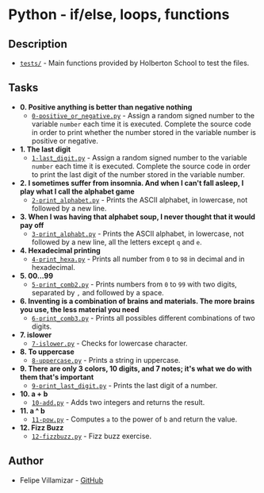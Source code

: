 # Python - if/else, loops, functions

## Description

* [`tests/`](./tests) - Main functions provided by Holberton School to test the files.

## Tasks

* **0. Positive anything is better than negative nothing**
  * [`0-positive_or_negative.py`](./0-positive_or_negative.py) - Assign a random signed number to the variable `number` each time it is executed. Complete the source code in order to print whether the number stored in the variable number is positive or negative.
* **1. The last digit**
  * [`1-last_digit.py`](./1-last_digit.py) - Assign a random signed number to the variable `number` each time it is executed. Complete the source code in order to print the last digit of the number stored in the variable number.
* **2. I sometimes suffer from insomnia. And when I can't fall asleep, I play what I call the alphabet game**
  * [`2-print_alphabet.py`](./2-print_alphabet.py) - Prints the ASCII alphabet, in lowercase, not followed by a new line.
* **3. When I was having that alphabet soup, I never thought that it would pay off**
  * [`3-print_alphabt.py`](./3-print_alphabt.py) - Prints the ASCII alphabet, in lowercase, not followed by a new line, all the letters except `q` and `e`.
* **4. Hexadecimal printing**
  * [`4-print_hexa.py`](./4-print_hexa.py) - Prints all number from `0` to `98` in decimal and in hexadecimal.
* **5. 00...99**
  * [`5-print_comb2.py`](./5-print_comb2.py) - Prints numbers from `0` to `99` with two digits, separated by `,` and followed by a space.
* **6. Inventing is a combination of brains and materials. The more brains you use, the less material you need**
  * [`6-print_comb3.py`](./6-print_comb3.py) - Prints all possibles different combinations of two digits.
* **7. islower**
  * [`7-islower.py`](./7-islower.py) - Checks for lowercase character.
* **8. To uppercase**
  * [`8-uppercase.py`](./8-uppercase.py) - Prints a string in uppercase.
* **9. There are only 3 colors, 10 digits, and 7 notes; it's what we do with them that's important**
  * [`9-print_last_digit.py`](./9-print_last_digit.py) - Prints the last digit of a number.
* **10. a + b**
  * [`10-add.py`](./10-add.py) - Adds two integers and returns the result.
* **11. a ^ b**
  * [`11-pow.py`](./11-pow.py) - Computes `a` to the power of `b` and return the value.
* **12. Fizz Buzz**
  * [`12-fizzbuzz.py`](./12-fizzbuzz.py) - Fizz buzz exercise.

## Author
* Felipe Villamizar - [GitHub](https://github.com/felipevcc)
